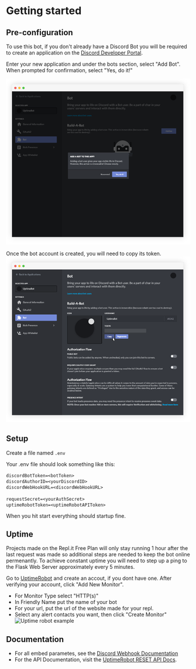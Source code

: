 # Getting started

## Pre-configuration
To use this bot, if you don't already have a Discord Bot you will be required to create an application on the [Discord Developer Portal](https://discordapp.com/developers/).

Enter your new application and under the bots section, select "Add Bot". When prompted for confirmation, select "Yes, do it!"

![Discord Bot Section with Confirmation Popup](/webserver/static/images/Bots-1.png)

Once the bot account is created, you will need to copy its token.
![Discord Bot Section for Copying Token](/webserver/static/images/Bots-2.png)


## Setup
Create a file named `.env`

Your .env file should look something like this:
```
discordBotToken=<botToken>
discordAuthorID=<yourDiscordID>
discordWebHookURL=<discordWebHookURL>

requestSecret=<yourAuthSecret>
uptimeRobotToken=<uptimeRobotAPIToken>
```
When you hit start everything should startup fine.



## Uptime
Projects made on the Repl.it Free Plan will only stay running 1 hour after the last request was made so additional steps are needed to keep the bot online permenantly. To achieve constant uptime you will need to step up a ping to the Flask Web Server approximately every 5 minutes.

Go to [UptimeRobot](https://uptimerobot.com/) and create an accout, if you dont have one.  After verifying your account, click "Add New Monitor".

+ For Monitor Type select "HTTP(s)"
+ In Friendly Name put the name of your bot
+ For your url, put the url of the website made for your repl.
+ Select any alert contacts you want, then click "Create Monitor" 
![Uptime robot example](https://i.imgur.com/Qd9LXEy.png)


## Documentation
+ For all embed parametes, see the [Discord Webhook Documentation](https://discordapp.com/developers/docs/resources/webhook#execute-webhook)
+ For the API Documentation, visit the [UptimeRobot RESET API Docs](https://uptimerobot.com/api).
